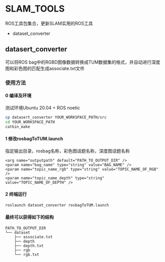 # SLAM_TOOLS
ROS工具包集合，更新SLAM实用的ROS工具
- dataset_converter

## datasert_converter
可以将ROS bag中的RGBD图像数据转换成TUM数据集的格式，并自动进行深度图和彩色图的匹配生成associate.txt文件
### 使用方法
#### 0 编译及环境
测试环境Ubuntu 20.04 + ROS noetic 
```bash
cp datasert_converter YOUR_WORKSPACE_PATH/src
cd YOUR_WORKSPACE_PATH
catkin_make
```

#### 1 修改rosbagToTUM.launch
指定输出目录，rosbag名称，彩色图话题名称，深度图话题名称
```
<arg name="outputpath" default="PATH_TO_OUTPUT_DIR" />
<param name="bag_name" type="string" value="BAG_NAME" />
<param name="topic_name_rgb" type="string" value="TOPIC_NAME_OF_RGB" />
<param name="topic_name_depth" type="string" value="TOPIC_NAME_OF_DEPTH" />
```
#### 2 终端运行
```bash
roslaunch dataset_converter rosbagToTUM.launch 
```

#### 最终可以获得如下的结构
```
PATH_TO_OUTPUT_DIR
└── dataset
    ├── associate.txt
    ├── depth
    ├── depth.txt
    ├── rgb
    └── rgb.txt
```
